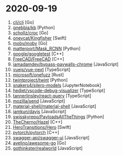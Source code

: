 # 2020-09-19

1. [cli/cli](https://github.com/cli/cli "GitHub’s official command line tool") [Go]
2. [gnebbia/kb](https://github.com/gnebbia/kb "A minimalist knowledge base manager") [Python]
3. [schollz/croc](https://github.com/schollz/croc "Easily and securely send things from one computer to another 🐊 📦") [Go]
4. [onevcat/Kingfisher](https://github.com/onevcat/Kingfisher "A lightweight, pure-Swift library for downloading and caching images from the web.") [Swift]
5. [moby/moby](https://github.com/moby/moby "Moby Project - a collaborative project for the container ecosystem to assemble container-based systems") [Go]
6. [matterport/Mask_RCNN](https://github.com/matterport/Mask_RCNN "Mask R-CNN for object detection and instance segmentation on Keras and TensorFlow") [Python]
7. [google/googletest](https://github.com/google/googletest "Googletest - Google Testing and Mocking Framework") [C++]
8. [FreeCAD/FreeCAD](https://github.com/FreeCAD/FreeCAD "This is the official source code of FreeCAD, a free and opensource multiplatform 3D parametric modeler. Issues are managed on our own bug tracker at https://www.freecadweb.org/tracker") [C++]
9. [iamadamdev/bypass-paywalls-chrome](https://github.com/iamadamdev/bypass-paywalls-chrome "Bypass Paywalls web browser extension for Chrome and Firefox.") [JavaScript]
10. [vuejs/vue-next](https://github.com/vuejs/vue-next "Repo for Vue 3.0 (currently in RC)") [TypeScript]
11. [microsoft/onefuzz](https://github.com/microsoft/onefuzz "A self-hosted Fuzzing-As-A-Service platform") [Rust]
12. [twintproject/twint](https://github.com/twintproject/twint "An advanced Twitter scraping & OSINT tool written in Python that doesn't use Twitter's API, allowing you to scrape a user's followers, following, Tweets and more while evading most API limitations.") [Python]
13. [snakers4/silero-models](https://github.com/snakers4/silero-models "Silero Models: pre-trained STT models and benchmarks made embarrassingly simple") [JupyterNotebook]
14. [hediet/vscode-debug-visualizer](https://github.com/hediet/vscode-debug-visualizer "An extension for VS Code that visualizes data during debugging.") [TypeScript]
15. [tannerlinsley/react-query](https://github.com/tannerlinsley/react-query "⚛️ Hooks for fetching, caching and updating asynchronous data in React") [TypeScript]
16. [mozilla/send](https://github.com/mozilla/send "Simple, private file sharing from the makers of Firefox") [JavaScript]
17. [material-shell/material-shell](https://github.com/material-shell/material-shell "A modern desktop interface for Linux. Improve your user experience and get rid of the anarchy of traditional desktop workflows. Designed to simplify navigation and reduce the need to manipulate windows in order to improve productivity. It's meant to be 100% predictable and bring the benefits of tools coveted by professionals to everyone.") [JavaScript]
18. [iamkun/dayjs](https://github.com/iamkun/dayjs "⏰ Day.js 2KB immutable date library alternative to Moment.js with the same modern API") [JavaScript]
19. [swisskyrepo/PayloadsAllTheThings](https://github.com/swisskyrepo/PayloadsAllTheThings "A list of useful payloads and bypass for Web Application Security and Pentest/CTF") [Python]
20. [TheCherno/Hazel](https://github.com/TheCherno/Hazel "Hazel Engine") [C++]
21. [HeroTransitions/Hero](https://github.com/HeroTransitions/Hero "Elegant transition library for iOS & tvOS") [Swift]
22. [pytorch/pytorch](https://github.com/pytorch/pytorch "Tensors and Dynamic neural networks in Python with strong GPU acceleration") [C++]
23. [swagger-api/swagger-ui](https://github.com/swagger-api/swagger-ui "Swagger UI is a collection of HTML, JavaScript, and CSS assets that dynamically generate beautiful documentation from a Swagger-compliant API.") [JavaScript]
24. [avelino/awesome-go](https://github.com/avelino/awesome-go "A curated list of awesome Go frameworks, libraries and software") [Go]
25. [gothinkster/realworld](https://github.com/gothinkster/realworld "The mother of all demo apps — Exemplary fullstack Medium.com clone powered by React, Angular, Node, Django, and many more 🏅") [JavaScript]

